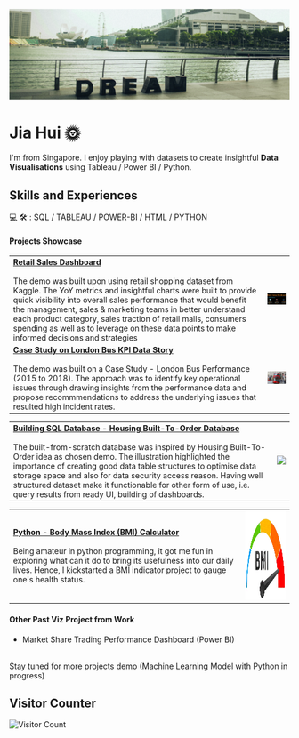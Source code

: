 ![Dashboard Visualization Creator](https://github.com/hueeylow/hueey_profile/blob/main/sg_landscape.jpg)

# Jia Hui 🌞
I'm from Singapore. I enjoy playing with datasets to create insightful **Data Visualisations** using Tableau / Power BI / Python. 

## Skills and Experiences
💻 🛠 : SQL / TABLEAU / POWER-BI / HTML / PYTHON


#### Projects Showcase
 <table width="500">
  <tr>
     <td><b><a href="https://public.tableau.com/app/profile/cupcorn8676/viz/RetailDashboard_16931087792260/Dashboard1" target="_blank">Retail Sales Dashboard</a> </b><br><br>The demo was built upon using retail shopping dataset from Kaggle. The YoY metrics and insightful charts were built to provide quick visibility into overall sales performance that would benefit the management, sales & marketing teams in better understand each product category,  sales traction of retail malls, consumers spending as well as to leverage on these data points to make informed decisions and strategies  </td>

   
  <td>
<a href="https://public.tableau.com/app/profile/cupcorn8676/viz/RetailDashboard_16931087792260/Dashboard1" target="_blank"><img src= "https://github.com/hueeylow/hueey_profile/blob/main/DB_snapshot_interactive.gif" width="280"/> </a></td>
   
  </tr>

   <tr>
     <td><b> <a href="https://public.tableau.com/views/CaseStudy-LondonBusKPIDashboard/LondonBusPerformanceDataStory?:language=en-US&publish=yes&:display_count=n&:origin=viz_share_link" target="_blank">Case Study on London Bus KPI Data Story</a> </b><br><br>The demo was built on a Case Study - London Bus Performance (2015 to 2018). The approach was to identify key operational issues through drawing insights from  the performance data and propose recommmendations to address the underlying issues that resulted high incident rates. 
    </td>
  <td>

<a href="https://public.tableau.com/views/CaseStudy-LondonBusKPIDashboard/LondonBusPerformanceDataStory?:language=en-US&publish=yes&:display_count=n&:origin=viz_share_link" target="_blank"><img src= "https://github.com/hueeylow/hueey_profile/blob/main/LondonBus_Icon.gif" width="280"/> </a></td>
   
  </tr>
</table> 


 <table width="500">
  <tr>
     <td><b> <a href="https://github.com/hueeylow/SQL/blob/main/SQL_Demo.md" target="_blank">Building SQL Database - Housing Built-To-Order Database </a> </b><br><br>The built-from-scratch database was inspired by Housing Built-To-Order idea as chosen demo. The illustration highlighted the importance of creating good data table structures to optimise data storage space and also for data security access reason. Having well structured dataset make it functionable for other form of use, i.e. query results from ready UI, building of dashboards.</td>
  <td>
<a href="https://github.com/hueeylow/SQL/blob/main/SQL_Demo.md" target="_blank"><img src= "https://github.com/hueeylow/hueeylow/blob/main/SQL_icon.gif" width="280"/> </a></td>
   
  </tr>
</table> 


 <table width="500">
  <tr>
     <td><b><a href="https://github.com/hueeylow/python/blob/main/python_bmi.md" target="_blank">Python - Body Mass Index (BMI) Calculator</a></b><br><br> Being amateur in python programming, it got me fun in exploring what can it do to bring its usefulness into our daily lives. Hence, I kickstarted a BMI indicator project to gauge one's health status. </td>
  <td>
<a href="https://github.com/hueeylow/python/blob/main/python_bmi.md" target="_blank"><img src= "https://github.com/hueeylow/python/blob/main/bmi_icon.gif" width="280" height="160"/> </a></td>
   
  </tr>
</table> 


#### Other Past Viz Project from Work
- Market Share Trading Performance Dashboard (Power BI)

<br>
Stay tuned for more projects demo (Machine Learning Model with Python in progress)

## Visitor Counter
![Visitor Count](https://profile-counter.glitch.me/hueeylow/count.svg)
